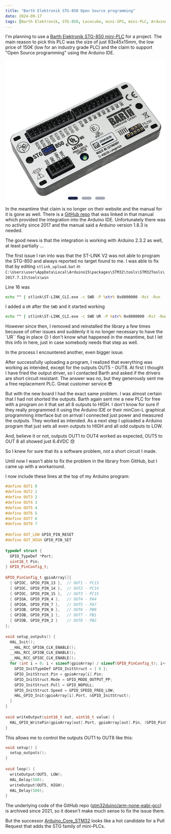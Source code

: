 ```yaml
---
title: "Barth Elektronik STG-850 Open Source programming"
date: 2024-09-17
tags: [Barth Elektronik, STG-850, Lococube, mini-SPS, mini-PLC, Arduino, Open Source]
---
```


I'm planning to use a [Barth Elektronik STG-850 mini-PLC](https://barth-elektronik.com/en/lococube-mini-PLC-STG-850/0850-0850) for a project.
The main reason to pick this PLC was the size of just 93x45x15mm, the low price of 150€ (low for an industry grade PLC) and the claim to support "Open Source programming" using the Arduino IDE.

![](STG-850.png)

In the meantime that claim is no longer on their website and the manual for it is gone as well.
There is a [GitHub repo](https://github.com/jasysdotde/STG-8xx/) that was linked in that manual which provided the integration into the Arduino IDE.
Unfortunately there was no activity since 2017 and the manual said a Arduino version 1.8.3 is needed.

The good news is that the integration is working with Arduino 2.3.2 as well, at least partially ...

The first issue I ran into was that the ST-LINK V2 was not able to program the STG-850 and always reported no target found to me.
I was able to fix that by editing `stlink_upload.bat` in `C:\Users\user\AppData\Local\Arduino15\packages\STM32\tools\STM32Tools\2017.7.13\tools\win`

Line 16 was 

```bat
echo "" | stlink\ST-LINK_CLI.exe -c SWD -P %str% 0x8000000 -Rst -Run
```

I added a `UR` after the `SWD` and it started working

```bat
echo "" | stlink\ST-LINK_CLI.exe -c SWD UR -P %str% 0x8000000 -Rst -Run
```

However since then, I removed and reinstalled the library a few times because of other issues and suddenly it is no longer necessary to have the `UR`` flag in place :confused:
I don't know what happened in the meantime, but I let this info in here, just in case somebody needs that step as well.

In the process I encountered another, even bigger issue.

After successfully uploading a program, I realized that everything was working as intended, except for the outputs OUT5 - OUT8.
At first I thought I have fried the output driver, so I contacted Barth and asked if the drivers are short circuit resistant.
The answer was no, but they generously sent me a free replacement PLC. Great customer service :sunglasses:

But with the new board I had the exact same problem. I was almost certain that I had not shorted the outputs.
Barth again sent me a new PLC for free with a program on it that set all 8 outputs to HIGH. 
I don't know for sure if they really programmed it using the Arduino IDE or their minCon-L graphical programming interface but on arrival I connected just power and measured the outputs.
They worked as intended. As a next step I uploaded a Arduino program that just sets all even outputs to HIGH and all odd outputs to LOW.

And, believe it or not, outputs OUT1 to OUT4 worked as expected, OUT5 to OUT 8 all showed just 6.4VDC :disappointed:

So I knew for sure that its a software problem, not a short circuit I made.

Until now I wasn't able to fix the problem in the library from GitHub, but I came up with a workaround.

I now include these lines at the top of my Arduino program:

```ino
#define OUT1 0
#define OUT2 1
#define OUT3 2
#define OUT4 3
#define OUT5 4
#define OUT6 5
#define OUT7 6
#define OUT8 7

#define OUT_LOW GPIO_PIN_RESET
#define OUT_HIGH GPIO_PIN_SET

typedef struct {
  GPIO_TypeDef *Port; 
  uint16_t Pin;       
} GPIO_PinConfig_t;

GPIO_PinConfig_t gpioArray[]{
  { GPIOC, GPIO_PIN_13 },  // OUT1 - PC13
  { GPIOC, GPIO_PIN_14 },  // OUT2 - PC14
  { GPIOC, GPIO_PIN_15 },  // OUT3 - PC15
  { GPIOA, GPIO_PIN_4 },   // OUT4 - PA4
  { GPIOA, GPIO_PIN_7 },   // OUT5 - PA7
  { GPIOB, GPIO_PIN_0 },   // OUT6 - PB0
  { GPIOB, GPIO_PIN_1 },   // OUT7 - PB1
  { GPIOB, GPIO_PIN_2 }    // OUT8 - PB2
};

void setup_outputs() {
  HAL_Init();
  __HAL_RCC_GPIOA_CLK_ENABLE();
  __HAL_RCC_GPIOB_CLK_ENABLE();
  __HAL_RCC_GPIOC_CLK_ENABLE();
  for (int i = 0; i < sizeof(gpioArray) / sizeof(GPIO_PinConfig_t); i++) {
    GPIO_InitTypeDef GPIO_InitStruct = { 0 };
    GPIO_InitStruct.Pin = gpioArray[i].Pin;       
    GPIO_InitStruct.Mode = GPIO_MODE_OUTPUT_PP;   
    GPIO_InitStruct.Pull = GPIO_NOPULL;           
    GPIO_InitStruct.Speed = GPIO_SPEED_FREQ_LOW;  
    HAL_GPIO_Init(gpioArray[i].Port, &GPIO_InitStruct);
  }
}

void writeOutput(uint16_t out, uint16_t value) {
  HAL_GPIO_WritePin(gpioArray[out].Port, gpioArray[out].Pin, (GPIO_PinState)value);
}
```

This allows me to control the outputs OUT1 to OUT8 like this:

```ino
void setup() {
  setup_outputs();
}

void loop() {
  writeOutput(OUT5, LOW);
  HAL_Delay(500);
  writeOutput(OUT5, HIGH);
  HAL_Delay(500);
}
```

The underlying code of the GitHub repo ([stm32duino/arm-none-eabi-gcc](https://github.com/stm32duino/arm-none-eabi-gcc)) is archived since 2021, so it doesn't make much sense to fix the issue there.

But the successor [Arduino_Core_STM32](https://github.com/stm32duino/Arduino_Core_STM32) looks like a hot candidate for a Pull Request that adds the STG family of mini-PLCs.


